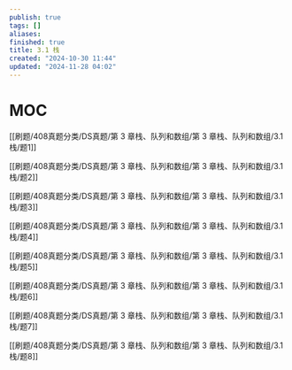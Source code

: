```yaml
---
publish: true
tags: []
aliases: 
finished: true
title: 3.1 栈
created: "2024-10-30 11:44"
updated: "2024-11-28 04:02"
---
```

# MOC

[[刷题/408真题分类/DS真题/第 3 章栈、队列和数组/第 3 章栈、队列和数组/3.1 栈/题1]]

[[刷题/408真题分类/DS真题/第 3 章栈、队列和数组/第 3 章栈、队列和数组/3.1 栈/题2]]

[[刷题/408真题分类/DS真题/第 3 章栈、队列和数组/第 3 章栈、队列和数组/3.1 栈/题3]]

[[刷题/408真题分类/DS真题/第 3 章栈、队列和数组/第 3 章栈、队列和数组/3.1 栈/题4]]

[[刷题/408真题分类/DS真题/第 3 章栈、队列和数组/第 3 章栈、队列和数组/3.1 栈/题5]]

[[刷题/408真题分类/DS真题/第 3 章栈、队列和数组/第 3 章栈、队列和数组/3.1 栈/题6]]

[[刷题/408真题分类/DS真题/第 3 章栈、队列和数组/第 3 章栈、队列和数组/3.1 栈/题7]]

[[刷题/408真题分类/DS真题/第 3 章栈、队列和数组/第 3 章栈、队列和数组/3.1 栈/题8]]

